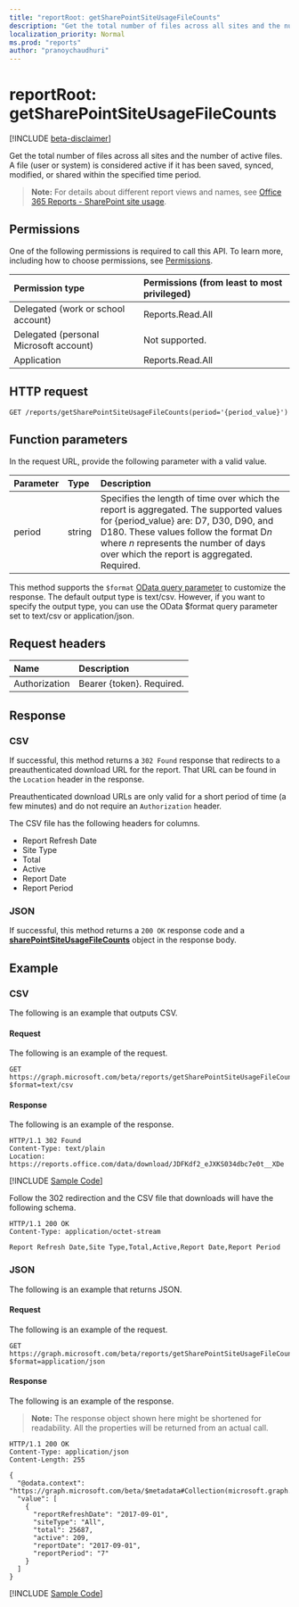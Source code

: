 ```yaml
---
title: "reportRoot: getSharePointSiteUsageFileCounts"
description: "Get the total number of files across all sites and the number of active files. A file (user or system) is considered active if it has been saved, synced, modified, or shared within the specified time period."
localization_priority: Normal
ms.prod: "reports"
author: "pranoychaudhuri"
---
```


# reportRoot: getSharePointSiteUsageFileCounts

[!INCLUDE [beta-disclaimer](../../includes/beta-disclaimer.md)]

Get the total number of files across all sites and the number of active files. A file (user or system) is considered active if it has been saved, synced, modified, or shared within the specified time period.

> **Note:** For details about different report views and names, see [Office 365 Reports - SharePoint site usage](https://support.office.com/client/SharePoint-site-usage-4ecfb843-e5d5-464d-8bf6-7ed512a9b213).

## Permissions

One of the following permissions is required to call this API. To learn more, including how to choose permissions, see [Permissions](/graph/permissions-reference).

| Permission type                        | Permissions (from least to most privileged) |
| :------------------------------------- | :--------------------------------------- |
| Delegated (work or school account)     | Reports.Read.All                         |
| Delegated (personal Microsoft account) | Not supported.                           |
| Application                            | Reports.Read.All                         |

## HTTP request

<!-- { "blockType": "ignored" } --> 

```http
GET /reports/getSharePointSiteUsageFileCounts(period='{period_value}')
```

## Function parameters

In the request URL, provide the following parameter with a valid value.

| Parameter | Type   | Description                              |
| :-------- | :----- | :--------------------------------------- |
| period    | string | Specifies the length of time over which the report is aggregated. The supported values for {period_value} are: D7, D30, D90, and D180. These values follow the format D*n* where *n* represents the number of days over which the report is aggregated. Required. |

This method supports the `$format` [OData query parameter](/graph/query-parameters) to customize the response. The default output type is text/csv. However, if you want to specify the output type, you can use the OData $format query parameter set to text/csv or application/json.

## Request headers

| Name          | Description               |
| :------------ | :------------------------ |
| Authorization | Bearer {token}. Required. |

## Response

### CSV

If successful, this method returns a `302 Found` response that redirects to a preauthenticated download URL for the report. That URL can be found in the `Location` header in the response.

Preauthenticated download URLs are only valid for a short period of time (a few minutes) and do not require an `Authorization` header.

The CSV file has the following headers for columns.

- Report Refresh Date
- Site Type
- Total
- Active
- Report Date
- Report Period

### JSON

If successful, this method returns a `200 OK` response code and a **[sharePointSiteUsageFileCounts](../resources/sharepointsiteusagefilecounts.md)** object in the response body.

## Example

### CSV

The following is an example that outputs CSV.

#### Request

The following is an example of the request.

<!-- {
  "blockType": "request",
  "name": "reportroot_getsharepointsiteusagefilecounts_csv"
}-->

```http
GET https://graph.microsoft.com/beta/reports/getSharePointSiteUsageFileCounts(period='D7')?$format=text/csv
```

#### Response

The following is an example of the response.

<!-- { "blockType": "ignored" } --> 

```http
HTTP/1.1 302 Found
Content-Type: text/plain
Location: https://reports.office.com/data/download/JDFKdf2_eJXKS034dbc7e0t__XDe
```
[!INCLUDE [Sample Code]( ../includes/reportroot_getsharepointsiteusagefilecounts_csv-snippets.md)]

Follow the 302 redirection and the CSV file that downloads will have the following schema.

<!-- {
  "blockType": "response",
  "truncated": true,
  "@odata.type": "stream"
} -->

```http
HTTP/1.1 200 OK
Content-Type: application/octet-stream

Report Refresh Date,Site Type,Total,Active,Report Date,Report Period
```

### JSON

The following is an example that returns JSON.

#### Request

The following is an example of the request.

<!-- {
  "blockType": "request",
  "name": "reportroot_getsharepointsiteusagefilecounts_json"
}-->

```http
GET https://graph.microsoft.com/beta/reports/getSharePointSiteUsageFileCounts(period='D7')?$format=application/json
```

#### Response

The following is an example of the response.

> **Note:** The response object shown here might be shortened for readability. All the properties will be returned from an actual call.

<!-- {
  "blockType": "response",
  "truncated": true,
  "@odata.type": "microsoft.graph.sharePointSiteUsageFileCounts"
} -->

```http
HTTP/1.1 200 OK
Content-Type: application/json
Content-Length: 255

{
  "@odata.context": "https://graph.microsoft.com/beta/$metadata#Collection(microsoft.graph.sharePointSiteUsageFileCounts)", 
  "value": [
    {
      "reportRefreshDate": "2017-09-01", 
      "siteType": "All", 
      "total": 25687, 
      "active": 209, 
      "reportDate": "2017-09-01", 
      "reportPeriod": "7"
    }
  ]
}
```
[!INCLUDE [Sample Code]( ../includes/reportroot_getsharepointsiteusagefilecounts_json-snippets.md)]
<!--
{
  "type": "#page.annotation",
  "suppressions": [
    "Error: /api-reference/beta/api/reportroot-getsharepointsiteusagefilecounts.md:\r\n      Exception processing links.\r\n    System.ArgumentException: Link Definition was null. Link text: !INCLUDE [beta-disclaimer](../../includes/beta-disclaimer.md)\r\n      at ApiDoctor.Validation.DocFile.get_LinkDestinations()\r\n      at ApiDoctor.Validation.DocSet.ValidateLinks(Boolean includeWarnings, String[] relativePathForFiles, IssueLogger issues, Boolean requireFilenameCaseMatch, Boolean printOrphanedFiles)"
  ]
}
-->
